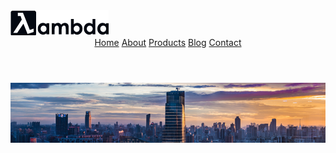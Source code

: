</head>

<body>
  <div class="container">
    <img class=logo src="img/lambda-black.png" alt="Black Lambda Logo">
    <header>
      <nav>
        <a href="index.html">Home</a>
        <a href="about.html">About</a>
        <a href="#">Products</a>
        <a href="#">Blog</a>
        <a href="#">Contact</a>
      </nav>
    </header>
      <img src="img/jumbo-about.png" alt="skyline" class="bigpic2">
